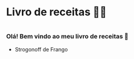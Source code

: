

# Livro de receitas :guardsman: <h1>
### Olá! Bem vindo ao meu livro de receitas :wave: 
 - Strogonoff de Frango
 
